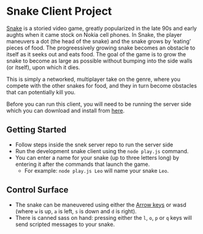 # Snake Client Project

[Snake](https://en.wikipedia.org/wiki/Snake_(video_game_genre)) is a storied video game,  greatly popularized in the late 90s and early aughts when it came stock on Nokia cell phones. In Snake, the player maneuvers a dot (the head of the snake) and the snake grows by ‘eating’ pieces of food. The progreessively growing snake becomes an obstacle to itself as it seeks out and eats food. The goal of the game is to grow the snake to become as large as possible without bumping into the side walls (or itself), upon which it dies.

This is simply a networked, multiplayer take on the genre, where you compete with the other snakes for food, and they in turn become obstacles that can potentially kill you.

Before you can run this client, you will need to be running the server side which you can download and install from [here](https://github.com/lighthouse-labs/snek-multiplayer). 


## Getting Started

- Follow steps inside the snek server repo to run the server side
- Run the development snake client using the `node play.js` command. 
- You can enter a name for your snake (up to three letters long) by entering it after the commands that launch the game.
  - For example: `node play.js Leo` will name your snake `Leo`.


## Control Surface

- The snake can be maneuvered using either the [Arrow keys](https://en.wikipedia.org/wiki/Arrow_keys) or wasd (where `w` is up, `a` is left, `s` is down and `d` is right).
- There is canned sass on hand: pressing either the `l`, `o`, `p` or `q` keys will send scripted messages to your snake.